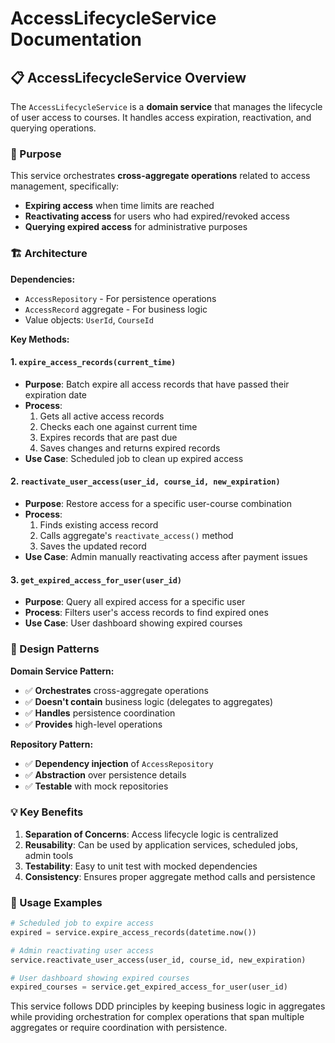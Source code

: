 # AccessLifecycleService Documentation

## **📋 AccessLifecycleService Overview**

The `AccessLifecycleService` is a **domain service** that manages the lifecycle of user access to courses. It handles access expiration, reactivation, and querying operations.

### **🎯 Purpose**
This service orchestrates **cross-aggregate operations** related to access management, specifically:
- **Expiring access** when time limits are reached
- **Reactivating access** for users who had expired/revoked access
- **Querying expired access** for administrative purposes

### **🏗️ Architecture**

**Dependencies:**
- `AccessRepository` - For persistence operations
- `AccessRecord` aggregate - For business logic
- Value objects: `UserId`, `CourseId`

**Key Methods:**

#### **1. `expire_access_records(current_time)`**
- **Purpose**: Batch expire all access records that have passed their expiration date
- **Process**: 
  1. Gets all active access records
  2. Checks each one against current time
  3. Expires records that are past due
  4. Saves changes and returns expired records
- **Use Case**: Scheduled job to clean up expired access

#### **2. `reactivate_user_access(user_id, course_id, new_expiration)`**
- **Purpose**: Restore access for a specific user-course combination
- **Process**:
  1. Finds existing access record
  2. Calls aggregate's `reactivate_access()` method
  3. Saves the updated record
- **Use Case**: Admin manually reactivating access after payment issues

#### **3. `get_expired_access_for_user(user_id)`**
- **Purpose**: Query all expired access for a specific user
- **Process**: Filters user's access records to find expired ones
- **Use Case**: User dashboard showing expired courses

### **🔧 Design Patterns**

**Domain Service Pattern:**
- ✅ **Orchestrates** cross-aggregate operations
- ✅ **Doesn't contain** business logic (delegates to aggregates)
- ✅ **Handles** persistence coordination
- ✅ **Provides** high-level operations

**Repository Pattern:**
- ✅ **Dependency injection** of `AccessRepository`
- ✅ **Abstraction** over persistence details
- ✅ **Testable** with mock repositories

### **💡 Key Benefits**

1. **Separation of Concerns**: Access lifecycle logic is centralized
2. **Reusability**: Can be used by application services, scheduled jobs, admin tools
3. **Testability**: Easy to unit test with mocked dependencies
4. **Consistency**: Ensures proper aggregate method calls and persistence

### **🔄 Usage Examples**

```python
# Scheduled job to expire access
expired = service.expire_access_records(datetime.now())

# Admin reactivating user access
service.reactivate_user_access(user_id, course_id, new_expiration)

# User dashboard showing expired courses
expired_courses = service.get_expired_access_for_user(user_id)
```

This service follows DDD principles by keeping business logic in aggregates while providing orchestration for complex operations that span multiple aggregates or require coordination with persistence.
